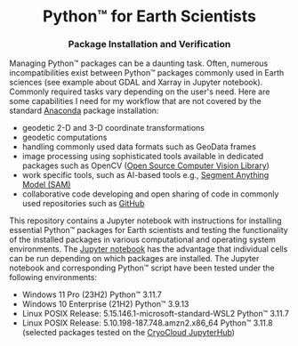 # <div align="center">Python™ for Earth Scientists</div> 
### <div align="center">Package Installation and Verification</div>

Managing Python™ packages can be a daunting task. Often, numerous incompatibilities exist between Python™ packages commonly used in Earth sciences (see example about GDAL and Xarray in Jupyter notebook). Commonly required tasks vary depending on the user's need. Here are some capabilities I need for my workflow that are not covered by the standard [Anaconda](https://www.anaconda.com/) package installation:  
* geodetic 2-D and 3-D coordinate transformations
* geodetic computations
* handling commonly used data formats such as GeoData frames
* image processing using sophisticated tools available in dedicated packages such as OpenCV ([Open Source Computer Vision Library](https://opencv.org/))
* work specific tools, such as AI-based tools e.g., [Segment Anything Model (SAM)](https://github.com/facebookresearch/segment-anything)
* collaborative code developing and open sharing of code in commonly used repositories such as [GitHub](https://github.com/)
  
This repository contains a Jupyter notebook with instructions for installing essential Python™ packages for Earth scientists and testing the functionality of the installed packages in various computational and operating system environments. The [Jupyter notebook](https://github.com/mstudinger/Python-Test-Tools/blob/main/python_installation_instructions_and_verification.ipynb) has the advantage that individual cells can be run depending on which packages are installed. The Jupyter notebook and corresponding Python™ script have been tested under the following environments:  
* Windows 11 Pro (23H2)        Python™ 3.11.7
* Windows 10 Enterprise (21H2) Python™ 3.9.13
* Linux POSIX Release: 5.15.146.1-microsoft-standard-WSL2 Python™ 3.11.7
* Linux POSIX Release: 5.10.198-187.748.amzn2.x86_64 Python™ 3.11.8 (selected packages tested on the [CryoCloud JupyterHub](https://cryointhecloud.com))
